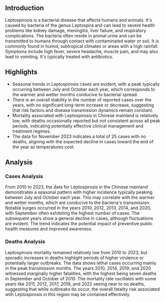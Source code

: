 ## Introduction

Leptospirosis is a bacterial disease that affects humans and animals. It's caused by bacteria of the genus Leptospira and can lead to severe health problems like kidney damage, meningitis, liver failure, and respiratory complications. The bacteria often reside in animal urine and can be transmitted to humans through contact with contaminated water or soil. It is commonly found in humid, subtropical climates or areas with a high rainfall. Symptoms include high fever, severe headache, muscle pain, and may also lead to vomiting. It's typically treated with antibiotics.
## Highlights

- Seasonal trends in Leptospirosis cases are evident, with a peak typically occurring between July and October each year, which corresponds to the warmer and wetter months conducive to bacterial spread. <br/>
- There is an overall stability in the number of reported cases over the years, with no significant long-term increase or decrease, suggesting that risk factors and disease transmission dynamics remain constant. <br/>
- Mortality associated with Leptospirosis in Chinese mainland is relatively low, with deaths occasionally reported but not consistent across all peak periods, indicating potentially effective clinical management and treatment regimes. <br/>
- The data for November 2023 indicates a total of 25 cases with no deaths, aligning with the expected decline in cases toward the end of the year as temperatures cool. <br/>
## Analysis

### Cases Analysis
From 2010 to 2023, the data for Leptospirosis in the Chinese mainland demonstrates a seasonal pattern with higher incidence typically peaking between July and October each year. This may correlate with the warmer and wetter months, which are conducive to the bacteria's transmission. Notable surges occurred in the years 2010, 2012, 2013, 2014, and 2020, with September often exhibiting the highest number of cases. The subsequent years show a general decline in cases, although fluctuations are evident. The trend indicates the potential impact of preventive public health measures and improved awareness.

### Deaths Analysis
Leptospirosis mortality remained relatively low from 2010 to 2023, but sporadic increases in deaths highlight periods of higher virulence or potentially larger outbreaks. The data shows lethal cases occurring mainly in the peak transmission months. The years 2010, 2014, 2019, and 2020 witnessed marginally higher fatalities, with the highest being seven deaths in September and October of 2010. The mortality rate oscillates with some years like 2011, 2012, 2017, 2018, and 2022 seeing near to no deaths, suggesting that while outbreaks do occur, the overall fatality risk associated with Leptospirosis in this region may be contained effectively.
